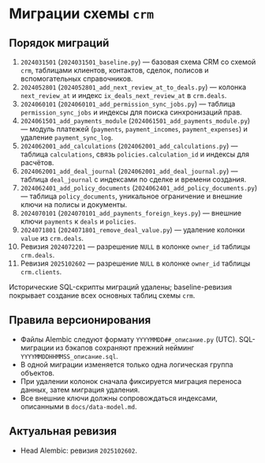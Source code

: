 # Миграции схемы `crm`

## Порядок миграций

1. `2024031501` (`2024031501_baseline.py`) — базовая схема CRM со схемой `crm`, таблицами клиентов, контактов, сделок, полисов и вспомогательных справочников.
2. `2024052801` (`2024052801_add_next_review_at_to_deals.py`) — колонка `next_review_at` и индекс `ix_deals_next_review_at` в `crm.deals`.
3. `2024060101` (`2024060101_add_permission_sync_jobs.py`) — таблица `permission_sync_jobs` и индексы для поиска синхронизаций прав.
4. `2024061501_add_payments_module` (`2024061501_add_payments_module.py`) — модуль платежей (`payments`, `payment_incomes`, `payment_expenses`) и удаление `payment_sync_log`.
5. `2024062001_add_calculations` (`2024062001_add_calculations.py`) — таблица `calculations`, связь `policies.calculation_id` и индексы для расчётов.
6. `2024062001_add_deal_journal` (`2024062001_add_deal_journal.py`) — таблица `deal_journal` с индексами по сделке и времени создания.
7. `2024062401_add_policy_documents` (`2024062401_add_policy_documents.py`) — таблица `policy_documents`, уникальное ограничение и внешние ключи на полисы и документы.
8. `2024070101` (`2024070101_add_payments_foreign_keys.py`) — внешние ключи `payments` к `deals` и `policies`.
9. `2024071801` (`2024071801_remove_deal_value.py`) — удаление колонки `value` из `crm.deals`.
10. Ревизия `2024072201` — разрешение `NULL` в колонке `owner_id` таблицы `crm.deals`.
11. Ревизия `2025102602` — разрешение `NULL` в колонке `owner_id` таблицы `crm.clients`.

Исторические SQL-скрипты миграций удалены; baseline-ревизия покрывает создание всех основных таблиц схемы `crm`.

## Правила версионирования

* Файлы Alembic следуют формату `YYYYMMDD##_описание.py` (UTC). SQL-миграции из бэкапов сохраняют прежний нейминг `YYYYMMDDHHMMSS_описание.sql`.
* В одной миграции изменяется только одна логическая группа объектов.
* При удалении колонок сначала фиксируется миграция переноса данных, затем миграция удаления.
* Все внешние ключи должны сопровождаться индексами, описанными в `docs/data-model.md`.

## Актуальная ревизия

* Head Alembic: ревизия `2025102602`.
